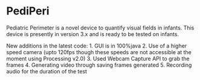 # PediPeri
Pediatric Perimeter is a novel device to quantify visual fields in infants. This device is presently in version 3.x and is ready to be tested on infants.

New additions in the latest code:
    1. GUI is in 100%java
    2. Use of a higher speed camera (upto 120fps though these speeds are not accessible at the moment using Processing v2.0)
    3. Used Webcam Capture API to grab the frames
    4. Generating video through saving frames generated
    5. Recording audio for the duration of the test


